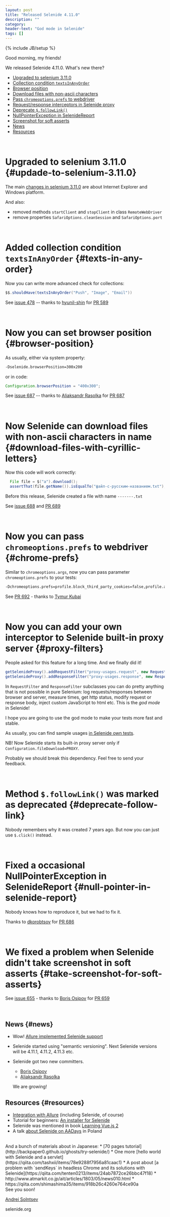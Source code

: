 ```yaml
---
layout: post
title: "Released Selenide 4.11.0"
description: ""
category:
header-text: "God mode in Selenide"
tags: []
---
```

{% include JB/setup %}
 
Good morning, my friends!

We released Selenide 4.11.0. What's new there?

* [Upgraded to selenium 3.11.0](#updade-to-selenium-3.11.0)
* [Collection condition `textsInAnyOrder`](#texts-in-any-order)
* [Browser position](#browser-position)
* [Download files with non-ascii characters](#download-files-with-cyrillic-letters)
* [Pass `chromeoptions.prefs` to webdriver](#chrome-prefs)
* [Request/response interceptors in Selenide proxy](#proxy-filters)
* [Deprecate `$.followLink()`](#deprecate-follow-link)
* [NullPointerException in SelenideReport](#null-pointer-in-selenide-report)
* [Screenshot for soft asserts](#take-screenshot-for-soft-asserts)
* [News](#news)
* [Resources](#resources)

<br>


# Upgraded to selenium 3.11.0 {#updade-to-selenium-3.11.0}

The main [changes in selenium 3.11.0]({{site.SELENIUM_CHANGELOG}}) are about Internet Explorer and Windows platform.

And also:

* removed methods `startClient` and `stopClient` in class `RemoteWebDriver`
* remove properties `SafariOptions.cleanSession` and `SafariOptions.port` 

<br>

# Added collection condition `textsInAnyOrder` {#texts-in-any-order}

Now you can write more advanced check for collections:

```java
$$.shouldHave(textsInAnyOrder("Push", "Image", "Email"))
```

See [issue 478](https://github.com/selenide/selenide/issues/478)  -- thanks to [hyunil-shin](https://github.com/hyunil-shin) for [PR 589](https://github.com/selenide/selenide/pull/589)

<br>

# Now you can set browser position {#browser-position}

As usually, either via system property:

```bash
-Dselenide.browserPosition=300x200
```

or in code:

```java
Configuration.browserPosition = "400x300";
```

See [issue 687](https://github.com/selenide/selenide/issues/687)  -- thanks to [Aliaksandr Rasolka](https://github.com/rosolko) for [PR 687](https://github.com/selenide/selenide/pull/687)

<br>


# Now Selenide can download files with non-ascii characters in name {#download-files-with-cyrillic-letters}

Now this code will work correctly:

```java
  File file = $("a").download();
  assertThat(file.getName()).isEqualTo("файл-с-русским-названием.txt");
```

Before this release, Selenide created a file with name `-------.txt`

See [issue 688](https://github.com/selenide/selenide/issues/688) and [PR 689](https://github.com/selenide/selenide/pull/689)

<br>

# Now you can pass `chromeoptions.prefs` to webdriver {#chrome-prefs}
 
Similar to `chromeoptions.args`, now you can pass parameter `chromeoptions.prefs` to your tests:

```bash
-Dchromeoptions.prefs=profile.block_third_party_cookies=false,profile.avatar_index=26
```

See [PR 692](https://github.com/selenide/selenide/pull/692)  -  thanks to [Tymur Kubai](https://github.com/sirdir)

<br>

# Now you can add your own interceptor to Selenide built-in proxy server {#proxy-filters}

People asked for this feature for a long time. And we finally did it!

```java
getSelenideProxy().addRequestFilter("proxy-usages.request", new RequestFilter() {...});
getSelenideProxy().addResponseFilter("proxy-usages.response", new ResponseFilter() {...});
```

In `RequestFilter` and `ResponseFilter` subclasses you can do pretty anything that is not possible in pure Selenium: 
log requests/responses between browser and server, measure times, get http status, modify request or response body, 
inject custom JavaScript to html etc. This is the _god mode_ in Selenide!   

I hope you are going to use the god mode to make your tests more fast and stable.

As usually, you can find sample usages [in Selenide own tests](https://github.com/selenide/selenide/blob/master/statics/src/test/java/integration/proxy/ProxyServerUsageTest.java).

NB! Now Selenide starts its built-in proxy server only if `Configuration.fileDownload=PROXY`.

Probably we should break this dependency. Feel free to send your feedback.

<br>

# Method `$.followLink()` was marked as deprecated {#deprecate-follow-link}

Nobody remembers why it was created 7 years ago. But now you can just use `$.click()` instead.

<br>


# Fixed a occasional NullPointerException in SelenideReport {#null-pointer-in-selenide-report}

Nobody knows how to reproduce it, but we had to fix it. 

Thanks to [dkorobtsov](https://github.com/dkorobtsov) for [PR 686](https://github.com/selenide/selenide/pull/686)

<br>

# We fixed a problem when Selenide didn't take screenshot in soft asserts {#take-screenshot-for-soft-asserts}

See [issue 655](https://github.com/selenide/selenide/issues/655)  -   thanks to [Boris Osipov](https://github.com/BorisOsipov) for [PR 659](https://github.com/selenide/selenide/pull/659)

<br>

## News {#news}
* Wow! [Allure implemented Selenide support](https://docs.qameta.io/allure/#_selenide)
* Selenide started using "semantic versioning". Next Selenide versions will be 4.11.1, 4.11.2, 4.11.3 etc.
* Selenide got two new committers. 
  * [Boris Osipov](https://github.com/BorisOsipov)
  * [Aliaksandr Rasolka](https://github.com/rosolko)

  We are growing! 

## Resources {#resources}
* [Integration with Allure](https://docviewer.yandex.ee/view/0/?*=8tBKEPLAMQW8t2PRjyqwqnpdneR7InVybCI6InlhLWRpc2stcHVibGljOi8vcFN3SHRMY1QwQi96UCtYNXhSOXI4TTBGNzhxOEo4amFWWW5uNHA2YmNNYz0iLCJ0aXRsZSI6IkFsbHVyZSBpbnRlZ3JhdGlvbnMucGRmIiwidWlkIjoiMCIsInl1IjoiOTExNzE4NDM2MTUxODEyMzY5MCIsIm5vaWZyYW1lIjpmYWxzZSwidHMiOjE1MTgxMjM3NTkwOTF9) (including Selenide, of course)
* Tutorial for beginners: [An installer for Selenide](https://installselenium.weebly.com/)
* Selenide was mentioned in book [Learning Vue.js 2](https://books.google.ee/books?id=nszcDgAAQBAJ&pg=PA258&lpg=PA258&dq=%22selenide%22+java&source=bl&ots=9nGbDkOllN&sig=_Q1Qvlxv7c0W1w7FO7_7yQK0WFc&hl=en&sa=X&ved=0ahUKEwir-IHg0tjZAhUGtRQKHbD3CFM4MhDoAQgzMAI#v=onepage&q=%22selenide%22%20java&f=false)
* A talk [about Selenide on AADays](http://aadays.pl/wp-content/uploads/2017/10/Presentation_Selenide_AADays.pdf) in Poland

<br>
And a bunch of materials about in Japanese:
* [70 pages tutorial](http://backpaper0.github.io/ghosts/try-selenide/)
* One more [hello world with Selenide and a servlet](https://qiita.com/tashxii/items/78e9288f7956a81caac1)
* A post about [a problem with `sendKeys` in headless Chrome and its solutions with Selenide](https://qiita.com/tenten0213/items/24ab7872ce26bbc47f18)
* http://www.atmarkit.co.jp/ait/articles/1803/05/news010.html
* https://qiita.com/shimashima35/items/918b26c4260e764ce90a

<br>
See you soon!
<br>

[Andrei Solntsev](http://asolntsev.github.io/)

selenide.org
